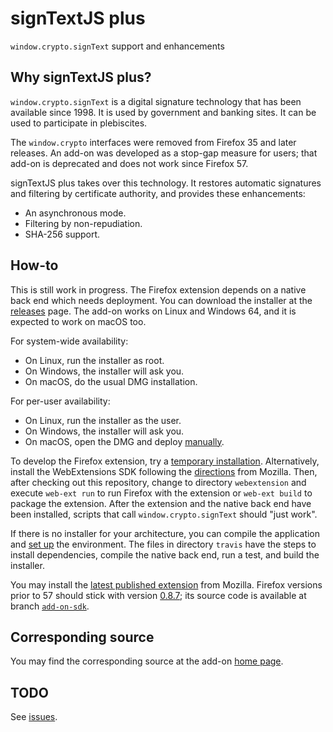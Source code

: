 signTextJS plus
===============

`window.crypto.signText` support and enhancements

Why signTextJS plus?
--------------------
`window.crypto.signText` is a digital signature technology that has been
available since 1998. It is used by government and banking sites. It can be used
to participate in plebiscites.

The `window.crypto` interfaces were removed from Firefox 35 and later releases.
An add-on was developed as a stop-gap measure for users; that add-on is
deprecated and does not work since Firefox 57.

signTextJS plus takes over this technology. It restores automatic signatures and
filtering by certificate authority, and provides these enhancements:
* An asynchronous mode.
* Filtering by non-repudiation.
* SHA-256 support.

How-to
------
This is still work in progress. The Firefox extension depends on a native back
end which needs deployment. You can download the installer at the
[releases](https://github.com/jasp00/signTextJS/releases) page. The add-on works
on Linux and Windows 64, and it is expected to work on macOS too.

For system-wide availability:
* On Linux, run the installer as root.
* On Windows, the installer will ask you.
* On macOS, do the usual DMG installation.

For per-user availability:
* On Linux, run the installer as the user.
* On Windows, the installer will ask you.
* On macOS, open the DMG and deploy [manually](
https://developer.mozilla.org/en-US/Add-ons/WebExtensions/Native_manifests).

To develop the Firefox extension, try a [temporary installation](
https://developer.mozilla.org/en-US/Add-ons/WebExtensions/Temporary_Installation_in_Firefox
). Alternatively, install the WebExtensions SDK following the [directions](
https://developer.mozilla.org/en-US/Add-ons/WebExtensions/Getting_started_with_web-ext
) from Mozilla. Then, after checking out this repository, change to directory
`webextension` and execute `web-ext run` to run Firefox with the extension or
`web-ext build` to package the extension. After the extension and the native
back end have been installed, scripts that call `window.crypto.signText` should
"just work".

If there is no installer for your architecture, you can compile the application
and [set up](
https://developer.mozilla.org/en-US/Add-ons/WebExtensions/Native_manifests#Manifest_location
) the environment. The files in directory `travis` have the steps to install
dependencies, compile the native back end, run a test, and build the installer.

You may install the [latest published
extension](https://addons.mozilla.org/en-US/firefox/addon/signtextjs-plus/) from
Mozilla. Firefox versions prior to 57 should stick with version [0.8.7](
https://github.com/jasp00/signTextJS/files/5250259/signtextjs_plus-0.8.7-fx.xpi.zip
); its source code is available at branch
[`add-on-sdk`](https://github.com/jasp00/signTextJS/tree/add-on-sdk).

Corresponding source
--------------------
You may find the corresponding source at the add-on
[home page](https://github.com/jasp00/signTextJS).

TODO
----
See [issues](https://github.com/jasp00/signTextJS/issues).
